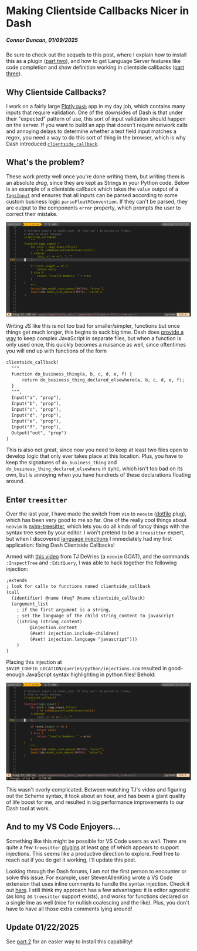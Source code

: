 # Making Clientside Callbacks Nicer in Dash
##### Connor Duncan, 01/09/2025

Be sure to check out the sequels to this post, where I 
explain how to install this as a plugin ([part two](./dash-clientside-treesitter-ez-mode.html)), and how to get Language Server features
like code completion and show definition working in clientside callbacks ([part three](./dash-clientside-lsp.html)).

## Why Clientside Callbacks?
I work on a fairly large [Plotly `Dash`](https://dash.plotly.com/) app in my day job, which contains
many inputs that require validation.
One of the downsides of Dash is that under their "expected" pattern of use, this sort of input validation
should happen on the server. 
If you want to build an app that doesn't require network calls and annoying 
delays to determine whether a text field input matches a regex, you need a way to do this
sort of thing in the browser, which is why Dash introduced [`clientside_callback`](https://dash.plotly.com/clientside-callbacks).

## What's the problem?
These work pretty well once you're done writing them, but writing them is an absolute _drag_, since 
they are kept as Strings in your Python code. 
Below is an example of a clientside callback which takes the `value` output of a [`TagsInput`](https://www.dash-mantine-components.com/components/tagsinput)
and ensures that all inputs can be parsed according to some custom business logic
`parseFloatMConvention`.
If they can't be parsed, they are output to the components `error` property, which prompts
the user to correct their mistake.

<img src="/res/img/dash-clientside-nts.png" alt="Dash Clientside Callback No Highlight"/>

Writing JS like this is not too bad for smaller/simpler, functions
but once things get much longer, this begins to suck big time.
Dash does [provide a way](https://dash.plotly.com/external-resources) to keep complex JavaScript in separate files,
but when a function is only used once, this quickly becomes a nuisance as well, since oftentimes you will end up with
functions of the form

```{python}
clientside_callback(
  """
  function do_business_thing(a, b, c, d, e, f) {
      return do_business_thing_declared_elsewhere(a, b, c, d, e, f);
  }
  """,
  Input("a", "prop"),
  Input("b", "prop"),
  Input("c", "prop"),
  Input("d", "prop"),
  Input("e", "prop"),
  Input("f", "prop"),
  Output("out", "prop")
)
```
This is also not great, since now you need to keep at least two files open to develop logic that only
ever takes place at this location. Plus, you have to keep the signatures of 
`do_business_thing` and `do_business_thing_declared_elsewhere` in sync, which isn't too bad on its own,
but is annoying when you have hundreds of these declarations floating around.

## Enter `treesitter`
Over the last year, I have made the switch from `vim` to `neovim` ([dotfile](https://github.com/ctdunc/dotfiles) plug),
which has been very good to me so far.
One of the really cool things about `neovim` is [nvim-treesitter](https://github.com/nvim-treesitter/nvim-treesitter),
which lets you do all kinds of fancy things with the syntax tree seen by your editor.
I won't pretend to be a `treesitter` expert, but when I discovered [language injections](https://tree-sitter.github.io/tree-sitter/3-syntax-highlighting.html)
I immediately had my first application: fixing Dash Clientside Callbacks!

Armed with [this video](https://www.youtube.com/watch?v=09-9LltqWLY) from TJ DeVries (a `neovim` GOAT), and the commands 
`:InspectTree` and `:EditQuery`, I was able to hack together the following injection:

```{scheme}
;extends
; look for calls to functions named clientside_callback
(call 
  (identifier) @name (#eq? @name clientside_callback) 
  (argument_list 
    ; if the first argument is a string, 
    ; set the language of the child string_content to javascript
    ((string (string_content) 
	     @injection.content 
	     (#set! injection.include-children)
	     (#set! injection.language "javascript")))
	)
)
```


Placing this injection at `$NVIM_CONFIG_LOCATION/queries/python/injections.scm` resulted in 
good-enough JavaScript syntax highlighting in python files! Behold:

<img src="/res/img/dash-clientside-ts.png" alt="Dash Clientside Callback Highlighted"/>

This wasn't overly complicated. Between watching TJ's video and figuring out the Scheme syntax,
it took about an hour, and has been a giant quality of life boost for me, and resulted in
big performance improvements to our Dash tool at work.


## And to my VS Code Enjoyers...
Something like this might be possible for VS Code users as well. There are quite a few 
`treesitter` [plugins](https://marketplace.visualstudio.com/search?term=tree%20sitter&target=VSCode&category=All%20categories&sortBy=Relevance)
at least [one](https://marketplace.visualstudio.com/items?itemName=AlecGhost.tree-sitter-vscode) 
of which appears to support injections. This seems like a productive direction to explore. Feel free to
reach out if you do get it working, I'll update this post. 

Looking through the Dash forums, I am not the first person to encounter or solve this issue.
For example, user StevenAllenKing wrote a VS Code extension that uses inline comments to handle
the syntax injection. Check it out [here](https://community.plotly.com/t/show-and-tell-clientside-callback-javascript-syntax-highlighting-in-python-multi-line-strings/56663).
I still think my approach has a few advantages: it is editor agnostic (as long as `treesitter` 
support exists), and works for functions declared on a single line as well (nice for 
nullish coalescing and the like). Plus, you don't have to have all those extra comments
lying around!

## Update 01/22/2025
See [part 2](./dash-clientside-treesitter-ez-mode.html) for an easier way to install this capability!

